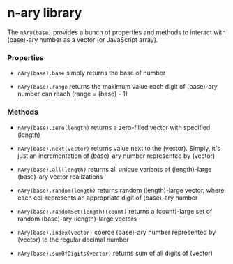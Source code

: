 # n-ary library

The `nAry(base)` provides a bunch of properties and methods to interact with (base)-ary number as a vector (or JavaScript array).

### Properties

* `nAry(base).base` simply returns the base of number

* `nAry(base).range` returns the maximum value each digit of (base)-ary number can reach (range = (base) - 1)

### Methods

* `nAry(base).zero(length)` returns a zero-filled vector with specified (length)

* `nAry(base).next(vector)` returns value next to the (vector). Simply, it's just an incrementation of (base)-ary number represented by (vector)

* `nAry(base).all(length)` returns all unique variants of (length)-large (base)-ary vector realizations

* `nAry(base).random(length)` returns random (length)-large vector, where each cell represents an appropriate digit of (base)-ary number

* `nAry(base).randomSet(length)(count)` returns a (count)-large set of random (base)-ary (length)-large vectors

* `nAry(base).index(vector)` coerce (base)-ary number represented by (vector) to the regular decimal number

* `nAry(base).sumOfDigits(vector)` returns sum of all digits of (vector) 

